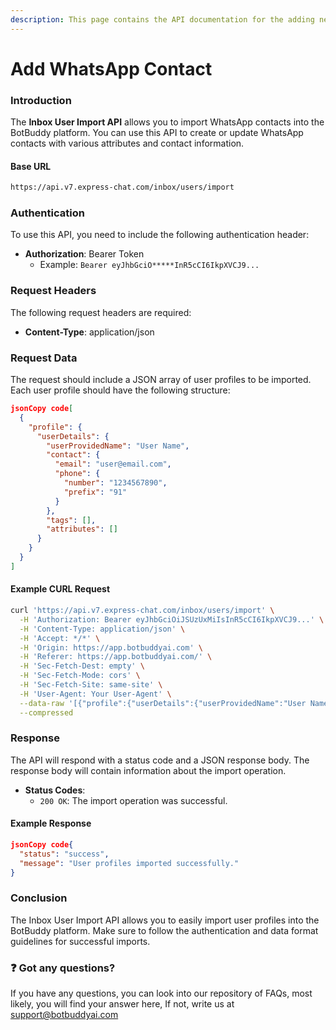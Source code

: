 ```yaml
---
description: This page contains the API documentation for the adding new WhatsApp contacts.
---
```


# Add WhatsApp Contact

### Introduction

The **Inbox User Import API** allows you to import WhatsApp contacts into the BotBuddy platform. You can use this API to create or update WhatsApp contacts with various attributes and contact information.

#### Base URL

```bash
https://api.v7.express-chat.com/inbox/users/import
```

### Authentication

To use this API, you need to include the following authentication header:

* **Authorization**: Bearer Token
  * Example: `Bearer eyJhbGciO*****InR5cCI6IkpXVCJ9...`

### Request Headers

The following request headers are required:

* **Content-Type**: application/json

### Request Data

The request should include a JSON array of user profiles to be imported. Each user profile should have the following structure:

```json
jsonCopy code[
  {
    "profile": {
      "userDetails": {
        "userProvidedName": "User Name",
        "contact": {
          "email": "user@email.com",
          "phone": {
            "number": "1234567890",
            "prefix": "91"
          }
        },
        "tags": [],
        "attributes": []
      }
    }
  }
]
```

#### Example CURL Request

```bash
curl 'https://api.v7.express-chat.com/inbox/users/import' \
  -H 'Authorization: Bearer eyJhbGciOiJSUzUxMiIsInR5cCI6IkpXVCJ9...' \
  -H 'Content-Type: application/json' \
  -H 'Accept: */*' \
  -H 'Origin: https://app.botbuddyai.com' \
  -H 'Referer: https://app.botbuddyai.com/' \
  -H 'Sec-Fetch-Dest: empty' \
  -H 'Sec-Fetch-Mode: cors' \
  -H 'Sec-Fetch-Site: same-site' \
  -H 'User-Agent: Your User-Agent' \
  --data-raw '[{"profile":{"userDetails":{"userProvidedName":"User Name","contact":{"email":"user@email.com","phone":{"number":"1234567890","prefix":"91"}},"tags":[],"attributes":[]}}}]' \
  --compressed
```

### Response

The API will respond with a status code and a JSON response body. The response body will contain information about the import operation.

* **Status Codes**:
  * `200 OK`: The import operation was successful.

#### Example Response

```json
jsonCopy code{
  "status": "success",
  "message": "User profiles imported successfully."
}
```

### Conclusion

The Inbox User Import API allows you to easily import user profiles into the BotBuddy platform. Make sure to follow the authentication and data format guidelines for successful imports.

### :question: Got any questions?

If you have any questions, you can look into our repository of FAQs, most likely, you will find your answer here, If not, write us at support@botbuddyai.com
